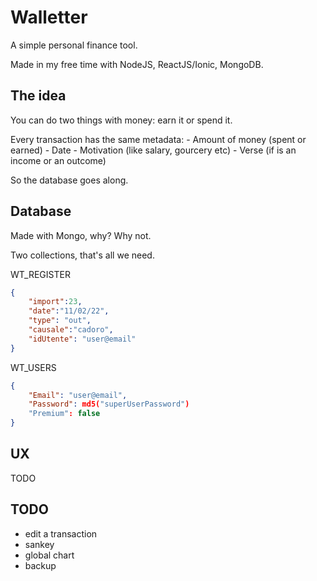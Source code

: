 
# Walletter

A simple personal finance tool.

Made in my free time with NodeJS, ReactJS/Ionic, MongoDB.

## The idea
You can do two things with money: earn it or spend it.

Every transaction has the same metadata:
    - Amount of money (spent or earned)
    - Date
    - Motivation (like salary, gourcery etc)
    - Verse (if is an income or an outcome)

So the database goes along.


## Database

Made with Mongo, why? Why not.

Two collections, that's all we need.

WT_REGISTER
```json
{
    "import":23,
    "date":"11/02/22",
    "type": "out",
    "causale":"cadoro",
    "idUtente": "user@email"
}
```
WT_USERS

```JSON
{
    "Email": "user@email",
    "Password": md5("superUserPassword")
    "Premium": false
}
```

## UX
TODO

## TODO

- edit a transaction
- sankey
- global chart
- backup